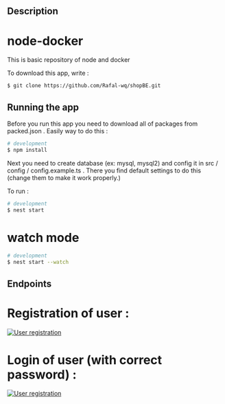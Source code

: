 ## Description

# node-docker
This is basic repository of node and docker


To download this app, write :

```bash
$ git clone https://github.com/Rafal-wq/shopBE.git
```

## Running the app

Before you run this app you need to download all of packages from packed.json .
Easily way to do this :

```bash
# development
$ npm install
```

Next you need to create database (ex: mysql, mysql2) and config it in src / config / config.example.ts .
There you find default settings to do this (change them to make it work properly.)

To run :

```bash
# development
$ nest start
```

# watch mode
```bash
# development
$ nest start --watch
```

## Endpoints

# Registration of user :
<p>
<a href="" target="blank"><img src="https://iili.io/Qquze2.png" alt="User registration" /></a>
</p>

# Login of user (with correct password) :

<p>
<a href="https://ibb.co/84yhF9r" target="blank"><img src="https://i.ibb.co/zH3kKZX/Logowanie-poprawne-has-o.png" alt="User registration" /></a>
</p>
